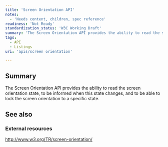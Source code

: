 ```yaml
---
title: 'Screen Orientation API'
notes:
  - 'Needs content, children, spec reference'
readiness: 'Not Ready'
standardization_status: 'W3C Working Draft'
summary: 'The Screen Orientation API provides the ability to read the screen orientation state, to be informed when this state changes, and to be able to lock the screen orientation to a specific state.'
tags:
  - API
  - Listings
uri: 'apis/screen orientation'

---
```

## Summary

The Screen Orientation API provides the ability to read the screen orientation state, to be informed when this state changes, and to be able to lock the screen orientation to a specific state.

## See also

### External resources

<http://www.w3.org/TR/screen-orientation/>
